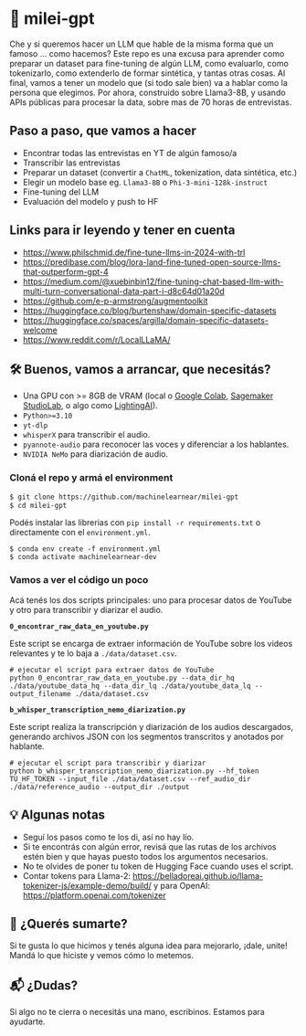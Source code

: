 # 🧉 milei-gpt

Che y si queremos hacer un LLM que hable de la misma forma que un famoso ... como hacemos? Este repo es una excusa para aprender como preparar un dataset para fine-tuning de algún LLM, como evaluarlo, como tokenizarlo, como extenderlo de formar sintética, y tantas otras cosas. Al final, vamos a tener un modelo que (si todo sale bien) va a hablar como la persona que elegimos. Por ahora, construido sobre Llama3-8B, y usando APIs públicas para procesar la data, sobre mas de 70 horas de entrevistas.

## Paso a paso, que vamos a hacer
- Encontrar todas las entrevistas en YT de algún famoso/a
- Transcribir las entrevistas
- Preparar un dataset (convertir a `ChatML`, tokenization, data sintética, etc.)
- Elegir un modelo base eg. `Llama3-8B` o `Phi-3-mini-128k-instruct`
- Fine-tuning del LLM
- Evaluación del modelo y push to HF

## Links para ir leyendo y tener en cuenta
- https://www.philschmid.de/fine-tune-llms-in-2024-with-trl
- https://predibase.com/blog/lora-land-fine-tuned-open-source-llms-that-outperform-gpt-4
- https://medium.com/@xuebinbin12/fine-tuning-chat-based-llm-with-multi-turn-conversational-data-part-i-d8c64d01a20d
- https://github.com/e-p-armstrong/augmentoolkit
- https://huggingface.co/blog/burtenshaw/domain-specific-datasets
- https://huggingface.co/spaces/argilla/domain-specific-datasets-welcome
- https://www.reddit.com/r/LocalLLaMA/

## 🛠 Buenos, vamos a arrancar, que necesitás?

- Una GPU con >= 8GB de VRAM (local o [Google Colab](https://colab.research.google.com/), [Sagemaker StudioLab](https://studiolab.sagemaker.aws/), o algo como [LightingAI](https://lightning.ai/)).
- `Python>=3.10`
- `yt-dlp`
- `whisperX` para transcribir el audio.
- `pyannote-audio` para reconocer las voces y diferenciar a los hablantes.
- `NVIDIA NeMo` para diarización de audio.

### Cloná el repo y armá el environment

```bash
$ git clone https://github.com/machinelearnear/milei-gpt
$ cd milei-gpt
```

Podés instalar las librerias con `pip install -r requirements.txt` o directamente con el `environment.yml`.

```
$ conda env create -f environment.yml
$ conda activate machinelearnear-dev
```

### Vamos a ver el código un poco
Acá tenés los dos scripts principales: uno para procesar datos de YouTube y otro para transcribir y diarizar el audio.

**`0_encontrar_raw_data_en_youtube.py`**

Este script se encarga de extraer información de YouTube sobre los videos relevantes y te lo baja a `./data/dataset.csv`.

```
# ejecutar el script para extraer datos de YouTube
python 0_encontrar_raw_data_en_youtube.py --data_dir_hq ./data/youtube_data_hq --data_dir_lq ./data/youtube_data_lq --output_filename ./data/dataset.csv

```

**`b_whisper_transcription_nemo_diarization.py`**

Este script realiza la transcripción y diarización de los audios descargados, generando archivos JSON con los segmentos transcritos y anotados por hablante.

```
# ejecutar el script para transcribir y diarizar
python b_whisper_transcription_nemo_diarization.py --hf_token TU_HF_TOKEN --input_file ./data/dataset.csv --ref_audio_dir ./data/reference_audio --output_dir ./output
```

## 💡 Algunas notas

- Seguí los pasos como te los di, así no hay lío.
- Si te encontrás con algún error, revisá que las rutas de los archivos estén bien y que hayas puesto todos los argumentos necesarios.
- No te olvides de poner tu token de Hugging Face cuando uses el script.
- Contar tokens para Llama-2: https://belladoreai.github.io/llama-tokenizer-js/example-demo/build/ y para OpenAI: https://platform.openai.com/tokenizer

## 🤝 ¿Querés sumarte?

Si te gusta lo que hicimos y tenés alguna idea para mejorarlo, ¡dale, unite! Mandá lo que hiciste y vemos cómo lo metemos.

## 📬 ¿Dudas?

Si algo no te cierra o necesitás una mano, escribinos. Estamos para ayudarte.